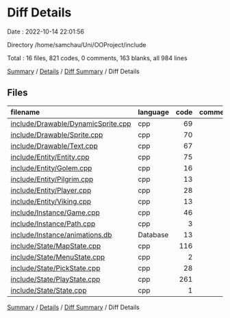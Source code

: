 # Diff Details

Date : 2022-10-14 22:01:56

Directory /home/samchau/Uni/OOProject/include

Total : 16 files,  821 codes, 0 comments, 163 blanks, all 984 lines

[Summary](results.md) / [Details](details.md) / [Diff Summary](diff.md) / Diff Details

## Files
| filename | language | code | comment | blank | total |
| :--- | :--- | ---: | ---: | ---: | ---: |
| [include/Drawable/DynamicSprite.cpp](/include/Drawable/DynamicSprite.cpp) | cpp | 69 | 0 | 9 | 78 |
| [include/Drawable/Sprite.cpp](/include/Drawable/Sprite.cpp) | cpp | 70 | 0 | 27 | 97 |
| [include/Drawable/Text.cpp](/include/Drawable/Text.cpp) | cpp | 67 | 0 | 18 | 85 |
| [include/Entity/Entity.cpp](/include/Entity/Entity.cpp) | cpp | 75 | 0 | 22 | 97 |
| [include/Entity/Golem.cpp](/include/Entity/Golem.cpp) | cpp | 16 | 0 | 5 | 21 |
| [include/Entity/Pilgrim.cpp](/include/Entity/Pilgrim.cpp) | cpp | 13 | 0 | 5 | 18 |
| [include/Entity/Player.cpp](/include/Entity/Player.cpp) | cpp | 28 | 0 | 7 | 35 |
| [include/Entity/Viking.cpp](/include/Entity/Viking.cpp) | cpp | 13 | 0 | 3 | 16 |
| [include/Instance/Game.cpp](/include/Instance/Game.cpp) | cpp | 46 | 0 | 15 | 61 |
| [include/Instance/Path.cpp](/include/Instance/Path.cpp) | cpp | 3 | 0 | 2 | 5 |
| [include/Instance/animations.db](/include/Instance/animations.db) | Database | 13 | 0 | 0 | 13 |
| [include/State/MapState.cpp](/include/State/MapState.cpp) | cpp | 116 | 0 | 15 | 131 |
| [include/State/MenuState.cpp](/include/State/MenuState.cpp) | cpp | 2 | 0 | 0 | 2 |
| [include/State/PickState.cpp](/include/State/PickState.cpp) | cpp | 28 | 0 | 2 | 30 |
| [include/State/PlayState.cpp](/include/State/PlayState.cpp) | cpp | 261 | 0 | 33 | 294 |
| [include/State/State.cpp](/include/State/State.cpp) | cpp | 1 | 0 | 0 | 1 |

[Summary](results.md) / [Details](details.md) / [Diff Summary](diff.md) / Diff Details